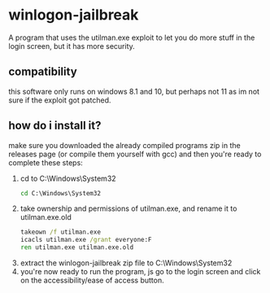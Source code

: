 # winlogon-jailbreak
A program that uses the utilman.exe exploit to let you do more stuff in the login screen, but it has more security.

## compatibility
this software only runs on windows 8.1 and 10, but perhaps not 11 as im not sure if the exploit got patched.

## how do i install it?
make sure you downloaded the already compiled programs zip in the releases page (or compile them yourself with gcc) and then you're ready to complete these steps:
1. cd to C:\Windows\System32
   ```bat
   cd C:\Windows\System32
   ```
2. take ownership and permissions of utilman.exe, and rename it to utilman.exe.old
   ```bat
   takeown /f utilman.exe
   icacls utilman.exe /grant everyone:F
   ren utilman.exe utilman.exe.old
   ```
3. extract the winlogon-jailbreak zip file to C:\Windows\System32
4. you're now ready to run the program, js go to the login screen and click on the accessibility/ease of access button.
